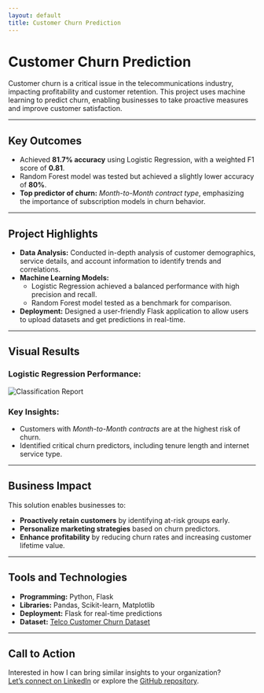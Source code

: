 ```yaml
---
layout: default
title: Customer Churn Prediction
---
```


# Customer Churn Prediction

Customer churn is a critical issue in the telecommunications industry, impacting profitability and customer retention. This project uses machine learning to predict churn, enabling businesses to take proactive measures and improve customer satisfaction.

---

## Key Outcomes
- Achieved **81.7% accuracy** using Logistic Regression, with a weighted F1 score of **0.81**.
- Random Forest model was tested but achieved a slightly lower accuracy of **80%**.
- **Top predictor of churn:** *Month-to-Month contract type*, emphasizing the importance of subscription models in churn behavior.

---

## Project Highlights
- **Data Analysis:** Conducted in-depth analysis of customer demographics, service details, and account information to identify trends and correlations.
- **Machine Learning Models:** 
  - Logistic Regression achieved a balanced performance with high precision and recall.
  - Random Forest model tested as a benchmark for comparison.
- **Deployment:** Designed a user-friendly Flask application to allow users to upload datasets and get predictions in real-time.

---

## Visual Results
### Logistic Regression Performance:
![Classification Report](../assets/images/classification_report.png)

### Key Insights:
- Customers with *Month-to-Month contracts* are at the highest risk of churn.
- Identified critical churn predictors, including tenure length and internet service type.

---

## Business Impact
This solution enables businesses to:
- **Proactively retain customers** by identifying at-risk groups early.
- **Personalize marketing strategies** based on churn predictors.
- **Enhance profitability** by reducing churn rates and increasing customer lifetime value.

---

## Tools and Technologies
- **Programming:** Python, Flask
- **Libraries:** Pandas, Scikit-learn, Matplotlib
- **Deployment:** Flask for real-time predictions
- **Dataset:** [Telco Customer Churn Dataset](https://github.com/ChadB12/CustomerChurn)

---

## Call to Action
Interested in how I can bring similar insights to your organization?  
[Let’s connect on LinkedIn](https://www.linkedin.com/in/chad-broussard16) or explore the [GitHub repository](https://github.com/ChadB12/CustomerChurn).

